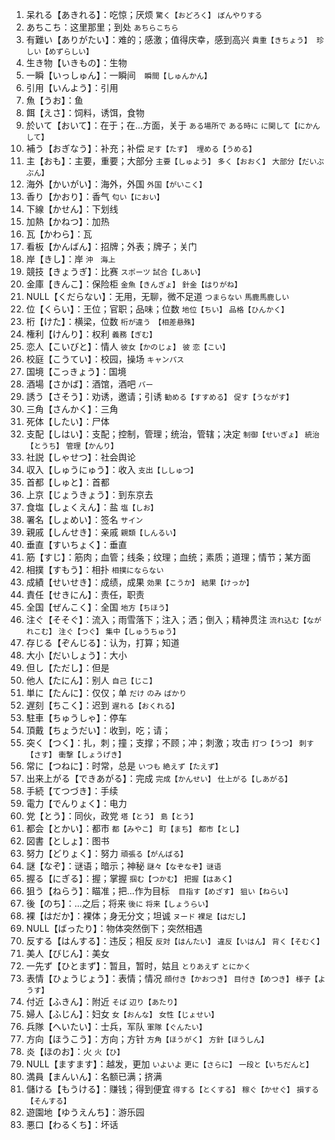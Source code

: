 1. 呆れる【あきれる】：吃惊；厌烦 `驚く【おどろく】` `ぼんやりする`　
2. あちこち：这里那里；到处 `あちらこちら`
3. 有難い【ありがたい】：难的；感激；值得庆幸，感到高兴 `貴重【きちょう】`　`珍しい【めずらしい】`
4. 生き物【いきもの】：生物
5. 一瞬【いっしゅん】：一瞬间　`瞬間【しゅんかん】`
6. 引用【いんよう】：引用
7. 魚【うお】：鱼
8. 餌【えさ】：饲料，诱饵，食物
9. 於いて【おいて】：在于；在...方面，关于 `ある場所で` `ある時に` `に関して【にかんして】` 
10. 補う【おぎなう】：补充；补偿 `足す【たす】`　`埋める【うめる】`
11. 主【おも】：主要，重要；大部分 `主要【しゅよう】` `多く【おおく】` `大部分【だいぶぶん】`
12. 海外【かいがい】：海外，外国 `外国【がいこく】`
13. 香り【かおり】：香气 `匂い【におい】`
14. 下線【かせん】：下划线
15. 加熱【かねつ】：加热
16. 瓦【かわら】：瓦
17. 看板【かんばん】：招牌；外表；牌子；关门
18. 岸【きし】：岸 `沖　海上`
19. 競技【きょうぎ】：比赛 `スポーツ` `試合【しあい】`
20. 金庫【きんこ】：保险柜 `金魚【きんぎょ】` `針金【はりがね】`
21. NULL【くだらない】：无用，无聊，微不足道 `つまらない` `馬鹿馬鹿しい`
22. 位【くらい】：王位；官职；品味；位数 `地位【ちい】` `品格【ひんかく】`
23. 桁【けた】：横梁，位数 `桁が違う　【相差悬殊】` 
24. 権利【けんり】：权利 `義務【ぎむ】`
25. 恋人【こいびと】：情人 `彼女【かのじょ】` `彼` `恋【こい】`
26. 校庭【こうてい】：校园，操场 `キャンパス`
27. 国境【こっきょう】：国境
28. 酒場【さかば】：酒馆，酒吧 `バー`
29. 誘う【さそう】：劝诱，邀请；引诱 `勧める【すすめる】` `促す【うながす】`
30. 三角【さんかく】：三角
31. 死体【したい】：尸体
32. 支配【しはい】：支配；控制，管理；统治，管辖；决定 `制御【せいぎょ】` `統治【とうち】` `管理【かんり】`
33. 社説【しゃせつ】：社会舆论
34. 収入【しゅうにゅう】：收入 `支出【ししゅつ】`
35. 首都【しゅと】：首都
36. 上京【じょうきょう】：到东京去
37. 食塩【しょくえん】：盐 `塩【しお】`
38. 署名【しょめい】：签名 `サイン`
39. 親戚【しんせき】：亲戚 `親類【しんるい】`
40. 垂直【すいちょく】：垂直
41. 筋【すじ】：筋肉；血管；线条；纹理；血统；素质；道理；情节；某方面
42. 相撲【すもう】：相扑 `相撲にならない`
43. 成績【せいせき】：成绩，成果 `効果【こうか】` `結果【けっか】`
44. 責任【せきにん】：责任，职责
45. 全国【ぜんこく】：全国 `地方【ちほう】`
46. 注ぐ【そそぐ】：流入；雨雪落下；注入；洒；倒入；精神贯注 `流れ込む【ながれこむ】` `注ぐ【つぐ】` `集中【しゅうちゅう】`
47. 存じる【ぞんじる】：认为，打算；知道
48. 大小【だいしょう】：大小
49. 但し【ただし】：但是 
50. 他人【たにん】：别人 `自己【じこ】`
51. 単に【たんに】：仅仅；单 `だけ` `のみ` `ばかり`
52. 遅刻【ちこく】：迟到 `遅れる【おくれる】`
53. 駐車【ちゅうしゃ】：停车
54. 頂戴【ちょうだい】：收到，吃；请；
55. 突く【つく】：扎，刺；撞；支撑；不顾；冲；刺激；攻击 `打つ【うつ】` `刺す【さす】` `衝撃【しょうげき】`
56. 常に【つねに】：时常，总是 `いつも` `絶えず【たえず】`
57. 出来上がる【できあがる】：完成 `完成【かんせい】` `仕上がる【しあがる】`
58. 手続【てつづき】：手续
59. 電力【でんりょく】：电力
60. 党【とう】：同伙，政党 `塔【とう】` `島【とう】`
61. 都会【とかい】：都市 `都【みやこ】` `町【まち】` `都市【とし】`
62. 図書【としょ】：图书
63. 努力【どりょく】：努力 `頑張る【がんばる】`
64. 謎【なぞ】：谜语；暗示；神秘 `謎々【なぞなぞ】谜语`
65. 握る【にぎる】：握；掌握 `掴む【つかむ】` `把握【はあく】`
66. 狙う【ねらう】：瞄准；把...作为目标　`目指す【めざす】` `狙い【ねらい】`
67. 後【のち】：...之后；将来 `後に` `将来【しょうらい】`
68. 裸【はだか】：裸体；身无分文；坦诚 `ヌード` `裸足【はだし】`
69. NULL【ばったり】：物体突然倒下；突然相遇
70. 反する【はんする】：违反；相反 `反対【はんたい】` `違反【いはん】` `背く【そむく】`
71. 美人【びじん】：美女
72. 一先ず【ひとまず】：暂且，暂时，姑且 `とりあえず` `とにかく`
73. 表情【ひょうじょう】：表情；情况 `顔付き【かおつき】` `目付き【めつき】` `様子【ようす】`
74. 付近【ふきん】：附近 `そば` `辺り【あたり】`
75. 婦人【ふじん】：妇女 `女【おんな】` `女性【じょせい】`
76. 兵隊【へいたい】：士兵，军队 `軍隊【ぐんたい】`
77. 方向【ほうこう】：方向；方针 `方角【ほうがく】` `方針【ほうしん】`
78. 炎【ほのお】：火 `火【ひ】`
79. NULL【ますます】：越发，更加 `いよいよ` `更に【さらに】` `一段と【いちだんと】`
80. 満員【まんいん】：名额已满；挤满
81. 儲ける【もうける】：赚钱；得到便宜 `得する【とくする】` `稼ぐ【かせぐ】` `損する【そんする】`
82. 遊園地【ゆうえんち】：游乐园
83. 悪口【わるくち】：坏话